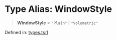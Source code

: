 # Type Alias: WindowStyle

> **WindowStyle** = `"Plain"` \| `"Volumetric"`

Defined in: [types.ts:1](https://github.com/webspatial/webspatial-sdk/blob/4b99b8c118df67a102dd2d333c40fa2b5e426143/core/src/core/types.ts#L1)
